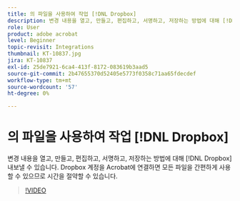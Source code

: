 ```yaml
---
title: 의 파일을 사용하여 작업 [!DNL Dropbox]
description: 변경 내용을 열고, 만들고, 편집하고, 서명하고, 저장하는 방법에 대해 [!DNL Dropbox] Acrobat 내의 파일
role: User
product: adobe acrobat
level: Beginner
topic-revisit: Integrations
thumbnail: KT-10837.jpg
jira: KT-10837
exl-id: 25de7921-6ca4-413f-8172-083619b3aad5
source-git-commit: 2b47655370d52405e5773f0358c71aa65fdecdef
workflow-type: tm+mt
source-wordcount: '57'
ht-degree: 0%

---
```


# 의 파일을 사용하여 작업 [!DNL Dropbox]

변경 내용을 열고, 만들고, 편집하고, 서명하고, 저장하는 방법에 대해 [!DNL Dropbox] 내보낼 수 있습니다. Dropbox 계정을 Acrobat에 연결하면 모든 파일을 간편하게 사용할 수 있으므로 시간을 절약할 수 있습니다.

>[!VIDEO](https://video.tv.adobe.com/v/3409411?quality=12&learn=on&hidetitle=true)
